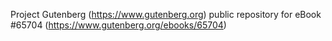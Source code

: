 Project Gutenberg (https://www.gutenberg.org) public repository for
eBook #65704 (https://www.gutenberg.org/ebooks/65704)
